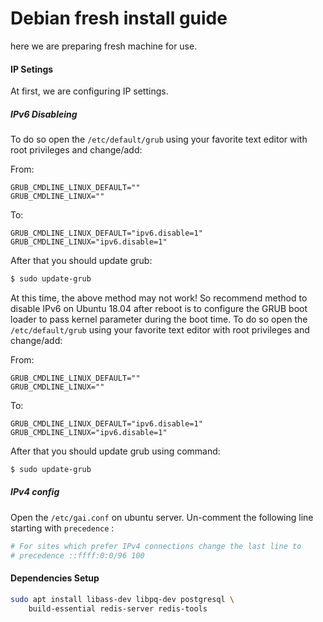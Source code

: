 # Debian fresh install guide

here we are preparing fresh machine for use.

#### IP Setings

At first, we are configuring IP settings.

##### IPv6 Disableing
To do so open the `/etc/default/grub` using your favorite text editor with root privileges and change/add:

From:
```
GRUB_CMDLINE_LINUX_DEFAULT=""
GRUB_CMDLINE_LINUX=""
```
To:
```
GRUB_CMDLINE_LINUX_DEFAULT="ipv6.disable=1"
GRUB_CMDLINE_LINUX="ipv6.disable=1"
```

After that you should update grub:

``` bash
$ sudo update-grub
```

At this time, the above method may not work! So recommend method to disable IPv6 on Ubuntu 18.04 after reboot is to configure the GRUB boot loader to pass kernel parameter during the boot time.
To do so open the `/etc/default/grub` using your favorite text editor with root privileges and change/add:

From:
```
GRUB_CMDLINE_LINUX_DEFAULT=""
GRUB_CMDLINE_LINUX=""
```
To:
```
GRUB_CMDLINE_LINUX_DEFAULT="ipv6.disable=1"
GRUB_CMDLINE_LINUX="ipv6.disable=1"
```

After that you should update grub using command:

``` bash
$ sudo update-grub
```

##### IPv4 config
Open the `/etc/gai.conf` on ubuntu server. 
Un-comment the following line starting with `precedence` :

``` python
# For sites which prefer IPv4 connections change the last line to 
# precedence ::ffff:0:0/96 100 
```

#### Dependencies Setup

``` bash
sudo apt install libass-dev libpq-dev postgresql \
    build-essential redis-server redis-tools
```

